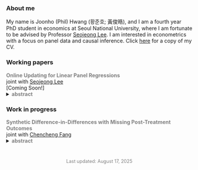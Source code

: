 <title>Joonho (Phil) Hwang</title>

### About me

My name is Joonho (Phil) Hwang (황준호; 黃俊晧), and I am a fourth year PhD student in economics at Seoul National University, where I am fortunate to be advised by Professor [Seojeong Lee](https://sites.google.com/site/misspecifiedjay/). I am interested in econometrics with a focus on panel data and causal inference. Click [here](https://drive.google.com/file/d/1bS-Kw1BNpTo8jqYJVT2mOtRLqVpP1Nim/view?usp=drivesdk) for a copy of my CV.

### Working papers
<div>
  <span style="font-weight: bold; color: gray;">Online Updating for Linear Panel Regressions</span><br>
  joint with <a href="https://sites.google.com/site/misspecifiedjay/">Seojeong Lee</a><br>
  [Coming Soon!]<br>
  <details>
    <summary>
      <span style="font-weight: bold; color: gray;">abstract</span>
    </summary>
    <div style="font-size: 95%; margin-top: 10px; text-align: justify;">
      <span>
        In this paper, we develop online updating methods for linear panel regression models. Online updating refers to procedures for sequentially updating parameter estimates as new data become available. In practice, the potential size of the dataset or data confidentiality constraints may preclude researchers from storing or accessing the entire dataset. We propose an online updating procedure for widely used linear regression models in panel data, where data expansion can occur through either (1) the arrival of new units or (2) the arrival of additional time periods for existing units. The proposed procedure yields closed-form expressions for updating both the point estimates and associated standard errors in each scenario.
        <br><br>
        <em>What is online updating?</em>  See the example below:
      </span>
      <div style="text-align: center; margin-top: 10px;">
        <img src="https://github.com/Joonho-Phil-Hwang/Online_updating/blob/main/beta_path.gif?raw=true"
             alt="Online Updating Beta Path GIF"
             style="width: 70%; max-width: 600px; border: 1px solid #ccc; box-shadow: 0 0 8px rgba(0,0,0,0.1);">
      </div>
      <div style="margin-top: 10px;">
        <span>presented at:</span> SNU Econometrics Workshop, SETA 2025, University of Sydney, KER International Conference 2025, SNU Workshop on Recent Advances in Econometrics
      </div>
    </div>
  </details>
</div>

<div style="margin: 20px 0;"></div> <!-- 제목 사이 간격 -->

### Work in progress
<div>
  <span style="font-weight: bold; color: gray;">Synthetic Difference-in-Differences with Missing
Post-Treatment Outcomes</span><br>
  joint with <a href="https://www.econ.uni-bonn.de/en/department/doctoral-students/chencheng-fang">Chencheng Fang</a><br>
  <details>
    <summary>
      <span style="font-weight: bold; color: gray;">abstract</span>
    </summary>
    <span style="font-size: 95%; margin-top: 10px; display: block; text-align: justify;">
      tbd
      <br>
    <span> presented at:</span> 3rd BCFM PhD conference (by coauthor)
    </span>
  </details>
</div>

<div style="margin: 10px 0;"></div> <!-- 간격 조정 -->

<!--
<div>
  <span style="font-weight: bold; color: gray;">Causal Inference via Matrix Completion with Group Heterogeneity</span><br>
  Joonho Hwang<br>
  <details>
    <summary>
      <span style="font-weight: bold; color: gray;">abstract</span>
    </summary>
    <span style="font-size: 95%; margin-top: 10px; display: block; text-align: justify;">
      tbd
    </span>
  </details>
</div>
-->

<div style="text-align: center; font-size: 90%; color: gray; margin-top: 40px;">
  Last updated: August 17, 2025
</div>
